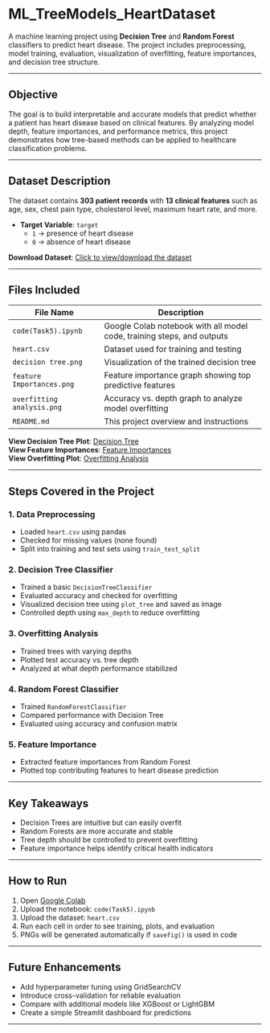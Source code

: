 # ML_TreeModels_HeartDataset

A machine learning project using **Decision Tree** and **Random Forest** classifiers to predict heart disease. The project includes preprocessing, model training, evaluation, visualization of overfitting, feature importances, and decision tree structure.

---

##  Objective

The goal is to build interpretable and accurate models that predict whether a patient has heart disease based on clinical features. By analyzing model depth, feature importances, and performance metrics, this project demonstrates how tree-based methods can be applied to healthcare classification problems.

---

##  Dataset Description

The dataset contains **303 patient records** with **13 clinical features** such as age, sex, chest pain type, cholesterol level, maximum heart rate, and more.

- **Target Variable**: `target`  
  - `1` → presence of heart disease  
  - `0` → absence of heart disease  

**Download Dataset**: [Click to view/download the dataset](heart.csv)

---

##  Files Included

| File Name                  | Description                                                          |
|----------------------------|-----------------------------------------------------------------------|
| `code(Task5).ipynb`        | Google Colab notebook with all model code, training steps, and outputs|
| `heart.csv`                | Dataset used for training and testing                                 |
| `decision tree.png`        | Visualization of the trained decision tree                            |
| `feature Importances.png`  | Feature importance graph showing top predictive features              |
| `overfitting analysis.png` | Accuracy vs. depth graph to analyze model overfitting                 |
| `README.md`                | This project overview and instructions                                |



**View Decision Tree Plot**: [Decision Tree](decision%20tree.png)  
**View Feature Importances**: [Feature Importances](feature%20Importances.png)  
**View Overfitting Plot**: [Overfitting Analysis](overfitting%20analysis.png)

---

##  Steps Covered in the Project

### 1. Data Preprocessing
- Loaded `heart.csv` using pandas  
- Checked for missing values (none found)  
- Split into training and test sets using `train_test_split`

### 2. Decision Tree Classifier
- Trained a basic `DecisionTreeClassifier`  
- Evaluated accuracy and checked for overfitting  
- Visualized decision tree using `plot_tree` and saved as image  
- Controlled depth using `max_depth` to reduce overfitting

### 3. Overfitting Analysis
- Trained trees with varying depths  
- Plotted test accuracy vs. tree depth  
- Analyzed at what depth performance stabilized

### 4. Random Forest Classifier
- Trained `RandomForestClassifier`  
- Compared performance with Decision Tree  
- Evaluated using accuracy and confusion matrix

### 5. Feature Importance
- Extracted feature importances from Random Forest  
- Plotted top contributing features to heart disease prediction

---

##  Key Takeaways
- Decision Trees are intuitive but can easily overfit
- Random Forests are more accurate and stable
- Tree depth should be controlled to prevent overfitting
- Feature importance helps identify critical health indicators

---

##  How to Run

1. Open [Google Colab](https://colab.research.google.com/)
2. Upload the notebook: `code(Task5).ipynb`
3. Upload the dataset: `heart.csv`
4. Run each cell in order to see training, plots, and evaluation
5. PNGs will be generated automatically if `savefig()` is used in code

---

##  Future Enhancements
- Add hyperparameter tuning using GridSearchCV
- Introduce cross-validation for reliable evaluation
- Compare with additional models like XGBoost or LightGBM
- Create a simple Streamlit dashboard for predictions

---
